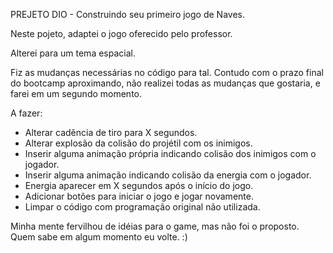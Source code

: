 PREJETO DIO - Construindo seu primeiro jogo de Naves.

Neste pojeto, adaptei o jogo oferecido pelo professor.

Alterei para um tema espacial.

Fiz as mudanças necessárias no código para tal. Contudo com o prazo final do bootcamp aproximando, não realizei todas as mudanças que gostaria, e farei em um segundo momento.


A fazer:
- Alterar cadência de tiro para X segundos.
- Alterar explosão da colisão do projétil com os inimigos.
- Inserir alguma animação própria indicando colisão dos inimigos com o jogador.
- Inserir alguma animação indicando colisão da energia com o jogador.
- Energia aparecer em X segundos após o início do jogo.
- Adicionar botões para iniciar o jogo e jogar novamente.
- Limpar o código com programação original não utilizada.


Minha mente fervilhou de idéias para o game, mas não foi o proposto. Quem sabe em algum momento eu volte. :)